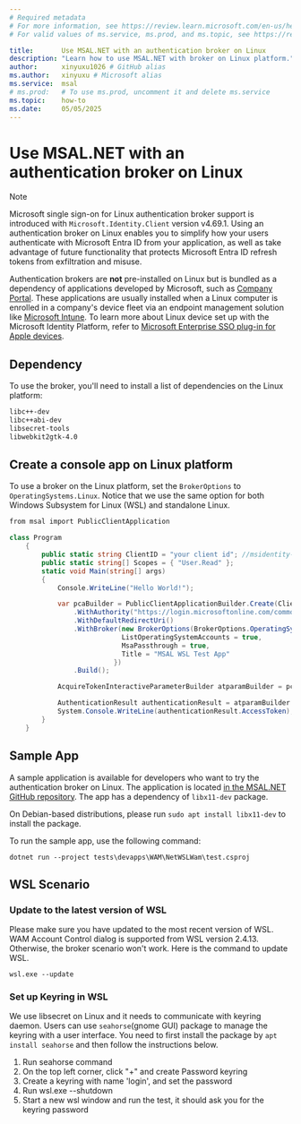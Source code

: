 ```yaml
---
# Required metadata
# For more information, see https://review.learn.microsoft.com/en-us/help/platform/learn-editor-add-metadata?branch=main
# For valid values of ms.service, ms.prod, and ms.topic, see https://review.learn.microsoft.com/en-us/help/platform/metadata-taxonomies?branch=main

title:       Use MSAL.NET with an authentication broker on Linux
description: "Learn how to use MSAL.NET with broker on Linux platform."
author:      xinyuxu1026 # GitHub alias
ms.author:   xinyuxu # Microsoft alias
ms.service:  msal
# ms.prod:   # To use ms.prod, uncomment it and delete ms.service
ms.topic:    how-to
ms.date:     05/05/2025
---
```


# Use MSAL.NET with an authentication broker on Linux


> [!NOTE]
> Microsoft single sign-on for Linux authentication broker support is introduced with `Microsoft.Identity.Client` version v4.69.1.
Using an authentication broker on Linux enables you to simplify how your users authenticate with Microsoft Entra ID from your application, as well as take advantage of future functionality that protects Microsoft Entra ID refresh tokens from exfiltration and misuse.

Authentication brokers are **not** pre-installed on Linux but is bundled as a dependency of applications developed by Microsoft, such as [Company Portal](/mem/intune-service/user-help/enroll-device-linux). These applications are usually installed when a Linux computer is enrolled in a company's device fleet via an endpoint management solution like [Microsoft Intune](/mem/intune/fundamentals/what-is-intune). To learn more about Linux device set up with the Microsoft Identity Platform, refer to [Microsoft Enterprise SSO plug-in for Apple devices](/entra/identity-platform/apple-sso-plugin).

## Dependency

To use the broker, you'll need to install a list of dependencies on the Linux platform:

```bash
libc++-dev
libc++abi-dev
libsecret-tools
libwebkit2gtk-4.0
```

## Create a console app on Linux platform

To use a broker on the Linux platform, set the `BrokerOptions` to `OperatingSystems.Linux`. Notice that we use the same option for both Windows Subsystem for Linux (WSL) and standalone Linux.

```csharp
from msal import PublicClientApplication

class Program
    {
        public static string ClientID = "your client id"; //msidentity-samples-testing tenant
        public static string[] Scopes = { "User.Read" };
        static void Main(string[] args)
        {
            Console.WriteLine("Hello World!");

            var pcaBuilder = PublicClientApplicationBuilder.Create(ClientID)
                .WithAuthority("https://login.microsoftonline.com/common")
                .WithDefaultRedirectUri()
                .WithBroker(new BrokerOptions(BrokerOptions.OperatingSystems.Linux){
                            ListOperatingSystemAccounts = true,
                            MsaPassthrough = true,
                            Title = "MSAL WSL Test App"
                          })
                .Build();

            AcquireTokenInteractiveParameterBuilder atparamBuilder = pcaBuilder.AcquireTokenInteractive(Scopes);

            AuthenticationResult authenticationResult = atparamBuilder.ExecuteAsync().GetAwaiter().GetResult();
            System.Console.WriteLine(authenticationResult.AccessToken);
        }
    }
```

## Sample App 
A sample application is available for developers who want to try the authentication broker on Linux. The application is located [in the MSAL.NET GitHub repository](https://github.com/AzureAD/microsoft-authentication-library-for-dotnet/tree/main/tests/devapps/WAM/NetWSLWam). The app has a dependency of `libx11-dev` package.

On Debian-based distributions, please run `sudo apt install libx11-dev` to install the package.

To run the sample app, use the following command:
```dotnetcli
dotnet run --project tests\devapps\WAM\NetWSLWam\test.csproj
```

## WSL Scenario

### Update to the latest version of WSL
Please make sure you have updated to the most recent version of WSL. WAM Account Control dialog is supported from WSL version 2.4.13. Otherwise, the broker scenario won't work. Here is the command to update WSL.
```
wsl.exe --update
```

### Set up Keyring in WSL
We use libsecret on Linux and it needs to communicate with keyring daemon. Users can use `seahorse`(gnome GUI) package to manage the keyring with a user interface. You need to first install the package by `apt install seahorse` and then follow the instructions below.

1. Run seahorse command
2. On the top left corner, click "+" and create Password keyring
3. Create a keyring with name 'login', and set the password
4. Run wsl.exe --shutdown
5. Start a new wsl window and run the test, it should ask you for the keyring password

